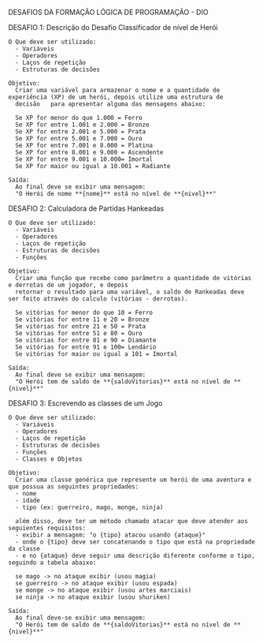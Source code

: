 DESAFIOS DA FORMAÇÃO LÓGICA DE PROGRAMAÇÃO - DIO

  DESAFIO 1: Descrição do Desafio Classificador de nível de Herói

    O Que deve ser utilizado:
      - Variáveis
      - Operadores
      - Laços de repetição
      - Estruturas de decisões

    Objetivo:
      Criar uma variável para armazenar o nome e a quantidade de experiência (XP) de um herói, depois utilize uma estrutura de 
      decisão   para apresentar alguma das mensagens abaixo:

      Se XP for menor do que 1.000 = Ferro
      Se XP for entre 1.001 e 2.000 = Bronze
      Se XP for entre 2.001 e 5.000 = Prata
      Se XP for entre 5.001 e 7.000 = Ouro
      Se XP for entre 7.001 e 8.000 = Platina
      Se XP for entre 8.001 e 9.000 = Ascendente
      Se XP for entre 9.001 e 10.000= Imortal
      Se XP for maior ou igual a 10.001 = Radiante

    Saída:
      Ao final deve se exibir uma mensagem:
      "O Herói de nome **{nome}** está no nível de **{nivel}**"


 DESAFIO 2: Calculadora de Partidas Hankeadas

    O Que deve ser utilizado:
      - Variáveis
      - Operadores
      - Laços de repetição
      - Estruturas de decisões
      - Funções
  
    Objetivo:
      Criar uma função que recebe como parâmetro a quantidade de vitórias e derrotas de um jogador, e depois 
      retornar o resultado para uma variável, o saldo de Rankeadas deve ser feito através do calculo (vitórias - derrotas).

      Se vitórias for menor do que 10 = Ferro
      Se vitórias for entre 11 e 20 = Bronze
      Se vitórias for entre 21 e 50 = Prata
      Se vitórias for entre 51 e 80 = Ouro
      Se vitórias for entre 81 e 90 = Diamante
      Se vitórias for entre 91 e 100= Lendário
      Se vitórias for maior ou igual a 101 = Imortal

    Saída:
      Ao final deve se exibir uma mensagem:
      "O Herói tem de saldo de **{saldoVitorias}** está no nível de **{nivel}**"

DESAFIO 3: Escrevendo as classes de um Jogo

    O Que deve ser utilizado:
      - Variáveis
      - Operadores
      - Laços de repetição
      - Estruturas de decisões
      - Funções
      - Classes e Objetos
  
    Objetivo:
      Criar uma classe genérica que represente um herói de uma aventura e que possua as seguintes propriedades:
      - nome
      - idade
      - tipo (ex: guerreiro, mago, monge, ninja)

      além disso, deve ter um método chamado atacar que deve atender aos seguientes requisitos:
      - exibir a mensagem: "o {tipo} atacou usando {ataque}"
      - onde o {tipo} deve ser concatenando o tipo que está na propriedade da classe
      - e no {ataque} deve seguir uma descrição diferente conforme o tipo, seguindo a tabela abaixo:

      se mago -> no ataque exibir (usou magia)
      se guerreiro -> no ataque exibir (usou espada)
      se monge -> no ataque exibir (usou artes marciais)
      se ninja -> no ataque exibir (usou shuriken)

    Saída:
      Ao final deve-se exibir uma mensagem:
      "O Herói tem de saldo de **{saldoVitorias}** está no nível de **{nivel}**"